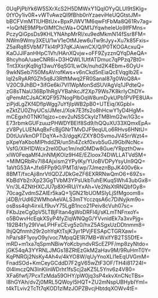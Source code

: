 0UqPjPbYk6W5SXrXcS2H5DMWxY1QqlOYyQLUl9tSKlg=
0tYOy1iv0R+vWTvAwzQI9fBhb0nYzaeviHeUQGtstJM=
bBCFVmMTlUHBtUx+BpxPJWV1M6qwFtFbMa8Q61Rv7ag=
+IoQrNE9MPbr0IMfChcWa+OQM1JYqwheIeUo9IfFMns=
PczyQiGpsDs9KHLYNAhpMrRI/xu9edMkmN14fSsr8FM=
NWm9Wmy3XEU/1wV1eOtMJew6uTw9rJyy+Xu7k85Fxis=
Z5aiRq85VbM7Tkl4tP37qKJAiwnCX/Q/P0TKOGAcxuQ=
KaOJJlFanHHpC1Vh/HAnXQvjw+oFF9ZyzznQYqDAeQA=
8hcyhoA/uaeCNR6i+D3HQWL1UtfATDmuc7qPPzq7Bt0=
Tnt3XsrjKq9ig13wuY6qSG1LwOk/nuhd2K4Ebm+6OyU=
9wkNSeb7l50MsAVrofKws+v6nCkd5nEiaQcEVqgIb2E=
lqI2sRyARfGZh5q8J3RtftMwq2FR0SanaI87g0WoQ8A=
V20C9JhBD+3ifGe6ki7Vl1WpMonSdSUVAgVq1JPdteQ=
zG8sTNaU36Bp1hRgVYBahkcJf2Xp79Ws7K8krIyChDY=
qPemAtCJsACKQF957NogPlbOqW8umDykUPb1PVPE8UA=
ziPjdLgZKf4DflpWgg7uYfjIpWB2pB0+UTEiq/XGpbI=
eZktZU0ZhyUCs/JMerJ/Xok7E3fs2o8hHcwY1yD4HgM=
mCEgxh0TNKl1qjzo+cev2uNSSCkyIzTMBImG2w/IG3c=
E73rbmkGUFzuuzPHWDYBElf8Sd9/hQQuXU33XQmxEpA=
zV8PyLUENAqBxFcBjjGNrTMvDJF9eqULo6RHvs6HNtU=
D0tUuVknOPTDqYA+h3/dgqK/ZXY8OSvmoJV45rrWzt4=
pXpeYaKboMIPhddZR/un5h4Zckf0xvb5uGJ9GblNcNc=
VsfG/XIH1DWcx2rel0Duc1m/ndOMDw8Gue/YRpzthOw=
xIW0FeqaMf4JnNMjKOIz9H4E/EZloox74DWLLATVdSM=
+MIMQRbRv7I84Ajxism2YPyIKy/YUoBVDPyYsyUn9QQ=
1aVtG53A+Jfx6FPp9G/PMTd/wp/7JmeznBpJK400v6k=
8BMT/fxcAji8nrVtlQDZJDkGeZF6EXRRNwQmO6+69Zs=
KbBdYb2nXp23GgTVbM3YPsUkbTuhEIKuq5Wh43ubGx8=
Vn/3L4ZNtHXCJU7p8XHRU/iYxAh+Ve2NsXtRNQbfGy8=
70cagZvdmSZAIEr5kaQ+1jGN21bUOMSIyLjSfMgoom8=
j4DB/rUdl62WMhoAeVALS3mTYcczqsA6c7DiNyjkm9o=
osBss4qh4irxiLf9uvY75LgB1nco21Peiv8cVuh07sc=
FKbJzeCg0pV5LTBjFItan4gWoDRFl4j/sKLmTNFnxoY=
o5B0wvHcEqkXSyP4fyZlqWNQgG/YVvnidEk7a3xvPjg=
192B4t1y29IVwLPHFxCEvg5z0/hxZ5ASgxUzDDtnmm8=
IhjQQfnmh29r2ohYqKtTsjK3yr1PVjFESApCTGRXawI=
hPa/s8F1yoyO9y/voc7MpqQE1R7MB+WxlfYB2TS5DfE=
mRD+m1xa7qSpmNBiwYoKcbyndvRScEZPF/mp8zyNtdo=
jGK54qA3YYRNLJMGs18ZRtEzGkM2aHav9M/9RuHmT0Y=
KqPNRGj2NsKy4Ah4v/4kYO8W/qUyYnoXLI1eEqUVGmM=
FnadSOd+KmCeyGCddD7F2gV65wZtF3OF/TH4i81724I=
0l4ImczQN3InKlinWDrht1fsScj2aKZ5L5Ynv6z4V80=
XFa6fwfj7PcxTzMda59OHY/pW0jq3sP4xkvXnCNcTBs=
I8hGYAh/dvZj0MRL5QWoyI5HQT+ZU2mNspUBHybIYmI=
t4kTLviv2TcTt7qKOD1zlMzJOPZBvcjHbtdqXOWv4tE=
